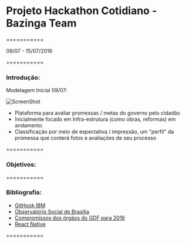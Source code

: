 # Projeto Hackathon Cotidiano - Bazinga Team
===========

09/07 - 15/07/2016

===========

### Introdução:

Modelagem Inicial 09/07:

![ScreenShot](img/01-Diagrama1.png)

- Plataforma para avaliar promessas / metas do governo pelo cidadão
- Inicialmente focado em Infra-estrutura (como obras, reformas) em andamento
- Classificação por meio de expectativa / impressão, um "perfil" da promessa que conterá fotos e avaliações de seu processo

===========
### Objetivos:

===========

### Bibliografia:

- [GitHook IBM](https://hub.jazz.net/gitHook/)
- [Observatório Social de Brasília](http://brasilia.osbrasil.org.br/)
- [Compromissos dos órgãos do GDF para 2016](http://brasilia.osbrasil.org.br/blog/2016/04/02/veja-os-compromissos-dos-orgaos-do-gdf-para-2016/)
- [React Native](https://facebook.github.io/react-native/docs)

===========
